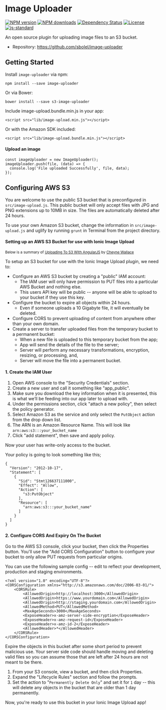 # Image Uploader

[![NPM version][npm-image]][npm-url]
[![NPM downloads][npm-downloads-image]][npm-url]
[![Dependency Status][daviddm-image]][daviddm-url]
[![License][license-image]][license-url]
[![js-standard][standard-image]][standard-url]

[npm-image]: https://img.shields.io/npm/v/image-uploader.svg?style=flat-square
[npm-url]: https://npmjs.org/package/image-uploader
[npm-downloads-image]: https://img.shields.io/npm/dm/image-uploader.svg?style=flat-square
[daviddm-image]: https://img.shields.io/david/sbolel/image-uploader.svg?style=flat-square
[daviddm-url]: https://david-dm.org/sbolel/image-uploader
[license-image]: https://img.shields.io/npm/l/image-uploader.svg?style=flat-square
[license-url]: https://github.com/sbolel/image-uploader/blob/master/LICENSE
[standard-image]: https://img.shields.io/badge/code%20style-standard-brightgreen.svg
[standard-url]: http://standardjs.com/

An open source plugin for uploading image files to an S3 bucket.

* Repository: https://github.com/sbolel/image-uploader

## Getting Started

Install `image-uploader` via npm:
    
    npm install --save image-uploader

Or via Bower:
    
    bower install --save s3-image-uploader

Include image-upload.bundle.min.js in your app:

    <script src="lib/image-upload.min.js"></script>

Or with the Amazon SDK included:

    <script src="lib/image-upload.bundle.min.js"></script>

#### Upload an image

    const imageUploader = new ImageUploader();
    imageUploader.push(file, (data) => {
      console.log('File uploaded Successfully', file, data);
    });

## Configuring AWS S3

You are welcome to use the public S3 bucket that is preconfigured in `src/image-upload.js`. This public bucket will only accept files with JPG and PNG extensions up to 10MB in size. The files are automatically deleted after 24 hours.

To use your own Amazon S3 bucket, change the information in `src/image-upload.js` and uglify by running `grunt` in Terminal from the project directory.

#### Setting up an AWS S3 Bucket for use with Ionic Image Upload

<small>Below is a summary of [Uploading To S3 With AngularJS](http://www.cheynewallace.com/uploading-to-s3-with-angularjs/) by [Cheyne Wallace](http://www.cheynewallace.com/)</small>

To setup an S3 bucket for use with the Ionic Image Upload plugin, we need to:

* Configure an AWS S3 bucket by creating a "public" IAM account:
    - The IAM user will only have permission to PUT files into a particular AWS Bucket and nothing else.
    - This users API key will be public -- anyone will be able to upload to your bucket if they use this key.
* Configure the bucket to expire all objects within 24 hours.
    - Even if someone uploads a 10 Gigabyte file, it will eventually be deleted.
* Configure CORS to prevent uploading of content from anywhere other than your own domain.
* Create a server to transfer uploaded files from the temporary bucket to a permanent bucket:
    - When a new file is uploaded to this temporary bucket from the app;
    - App will send the details of the file to the server;
    - Server will perform any necessary transformations, encryption, resizing, or processing, and,
    - Server will move the file into a permanent bucket.

#### 1. Create the IAM User

1. Open AWS console to the "Security Credentials" section. 
2. Create a new user and call it something like "app_public". 
3. Make sure you download the key information when it is presented, this is what we’ll be feeding into our app later to upload with.
4. Under the permissions section, click "attach a new policy", then select the policy generator.
5. Select Amazon S3 as the service and only select the `PutObject` action from the drop down list.
6. The ARN is an Amazon Resource Name. This will look like `arn:aws:s3:::your_bucket_name`
7. Click "add statement", then save and apply policy. 

Now your user has write-only access to the bucket.

Your policy is going to look something like this;

    {
      "Version": "2012-10-17",
      "Statement": [
        {
          "Sid": "Stmt126637111000",
          "Effect": "Allow",
          "Action": [
            "s3:PutObject"
          ],
          "Resource": [
            "arn:aws:s3:::your_bucket_name"
          ]
        }
      ]
    }

#### 2. Configure CORS And Expiry On The Bucket

Go to the AWS S3 console, click your bucket, then click the Properties button. You'll use the "Add CORS Configuration" button to configure your bucket to only allow PUT requests from particular origins.

You can use the following sample config -- edit to reflect your development, production and staging environments.

    <?xml version="1.0" encoding="UTF-8"?>
    <CORSConfiguration xmlns="http://s3.amazonaws.com/doc/2006-03-01/">
        <CORSRule>
            <AllowedOrigin>http://localhost:3000</AllowedOrigin>
            <AllowedOrigin>https://www.yourdomain.com</AllowedOrigin>
            <AllowedOrigin>http://staging.yourdomain.com</AllowedOrigin>
            <AllowedMethod>PUT</AllowedMethod>
            <MaxAgeSeconds>3000</MaxAgeSeconds>
            <ExposeHeader>x-amz-server-side-encryption</ExposeHeader>
            <ExposeHeader>x-amz-request-id</ExposeHeader>
            <ExposeHeader>x-amz-id-2</ExposeHeader>
            <AllowedHeader>*</AllowedHeader>
        </CORSRule>
    </CORSConfiguration>

Expire the objects in this bucket after some short period to prevent malicious use. Your server side code should handle moving and deleting valid files so you can assume those that are left after 24 hours are not meant to be there.

1. From your S3 console, view a bucket, and then click Properties.
2. Expand the "Lifecycle Rules" section and follow the prompts.
3. Set the action to "`Permanently Delete Only`" and set it for `1` day -- this will delete any objects in the bucket that are older than 1 day permanently.

Now, you're ready to use this bucket in your Ionic Image Upload app!

